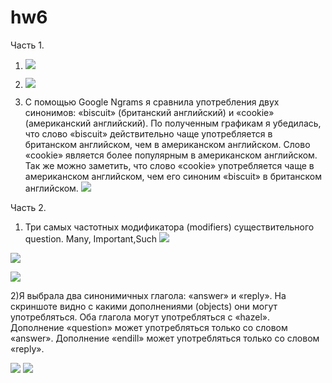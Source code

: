 # hw6
Часть 1.
1) ![](https://github.com/Sofialovestodance/hw6/blob/master/6.1.png)

2) ![](https://github.com/Sofialovestodance/hw6/blob/master/6.2.png)

3) С помощью Google Ngrams я сравнила употребления двух синонимов: «biscuit» (британский английский) и «cookie» (американский английский). По полученным графикам я убедилась, что слово «biscuit» действительно чаще употребляется в британском английском, чем в американском английском. Слово «cookie» является более популярным в американском английском. Так же можно заметить, что слово «cookie» употребляется чаще в американском английском, чем его синоним «biscuit» в британском английском.
![](https://github.com/Sofialovestodance/hw6/blob/master/6.3.png) 

Часть 2.
1) Три самых частотных модификатора (modifiers) существительного question.
Many, Important,Such
![](https://github.com/Sofialovestodance/hw6/blob/master/6.2.1%20(many).png)
 
![](https://github.com/Sofialovestodance/hw6/blob/master/6.2.1%20(important).png)
 
![](https://github.com/Sofialovestodance/hw6/blob/master/6.2.1%20(such).png)

2)Я выбрала два синонимичных глагола: «answer» и «reply». 
На скриншоте видно с какими дополнениями (objects) они могут употребляться.
Оба глагола могут употребляться с «hazel».
Дополнение «question» может употребляться только со словом «answer».
Дополнение «endill» может употребляться только со словом «reply».

![](https://github.com/Sofialovestodance/hw6/blob/master/6.2.3.png)
![](https://github.com/Sofialovestodance/hw6/blob/master/6.2.3(2).png)
